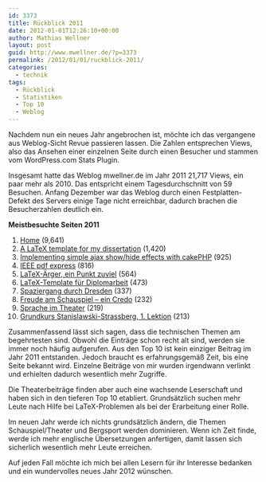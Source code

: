 ```yaml
---
id: 3373
title: Rückblick 2011
date: 2012-01-01T12:26:10+00:00
author: Mathias Wellner
layout: post
guid: http://www.mwellner.de/?p=3373
permalink: /2012/01/01/ruckblick-2011/
categories:
  - technik
tags:
  - Rückblick
  - Statistiken
  - Top 10
  - Weblog
---
```

Nachdem nun ein neues Jahr angebrochen ist, möchte ich das vergangene aus Weblog-Sicht Revue passieren lassen. Die Zahlen entsprechen Views, also das Ansehen einer einzelnen Seite durch einen Besucher und stammen vom WordPress.com Stats Plugin. 

Insgesamt hatte das Weblog mwellner.de im Jahr 2011 21,717 Views, ein paar mehr als 2010. Das entspricht einem Tagesdurchschnitt von 59 Besuchen. Anfang Dezember war das Weblog durch einen Festplatten-Defekt des Servers einige Tage nicht erreichbar, dadurch brachen die Besucherzahlen deutlich ein. 

**Meistbesuchte Seiten 2011**

  1. [Home](http://www.mwellner.de) (9,641)
  2. [A LaTeX template for my dissertation](http://www.mwellner.de/2009/05/11/a-latex-template-for-my-dissertation/?lang=en) (1,420)
  3. [Implementing simple ajax show/hide effects with cakePHP](http://www.mwellner.de/2010/04/15/implementing-simple-ajax-showhide-effects-with-cakephp/?lang=en) (925)
  4. [IEEE pdf express](http://www.mwellner.de/2007/06/28/ieee-pdf-express/) (816)
  5. [LaTeX-Ärger, ein Punkt zuviel](http://www.mwellner.de/2005/03/28/latex-arger-ein-punkt-zuviel/) (564)
  6. [LaTeX-Template für Diplomarbeit](http://www.mwellner.de/2006/11/23/latex-template-fuer-diplomarbeit/) (473)
  7. [Spaziergang durch Dresden](http://www.mwellner.de/2009/02/23/spaziergang-durch-dresden/) (337)
  8. [Freude am Schauspiel &#8211; ein Credo](http://www.mwellner.de/2009/06/17/freude-am-schauspiel-ein-credo/) (232)
  9. [Sprache im Theater](http://www.mwellner.de/2010/03/07/sprache-im-theater/) (219)
 10. [Grundkurs Stanislawski-Strassberg, 1. Lektion](http://www.mwellner.de/2010/03/19/grundkurs-stanislawski-strasberg-1-lektion/) (213)

Zusammenfassend lässt sich sagen, dass die technischen Themen am begehrtesten sind. Obwohl die Einträge schon recht alt sind, werden sie immer noch häufig aufgerufen. Aus den Top 10 ist kein einziger Beitrag im Jahr 2011 entstanden. Jedoch braucht es erfahrungsgemäß Zeit, bis eine Seite bekannt wird. Einzelne Beiträge von mir wurden irgendwann verlinkt und erhielten dadurch wesentlich mehr Zugriffe. 

Die Theaterbeiträge finden aber auch eine wachsende Leserschaft und haben sich in den tieferen Top 10 etabliert. Grundsätzlich suchen mehr Leute nach Hilfe bei LaTeX-Problemen als bei der Erarbeitung einer Rolle. 

Im neuen Jahr werde ich nichts grundsätzlich ändern, die Themen Schauspiel/Theater und Bergsport werden dominieren. Wenn ich Zeit finde, werde ich mehr englische Übersetzungen anfertigen, damit lassen sich sicherlich wesentlich mehr Leute erreichen. 

Auf jeden Fall möchte ich mich bei allen Lesern für ihr Interesse bedanken und ein wundervolles neues Jahr 2012 wünschen.
